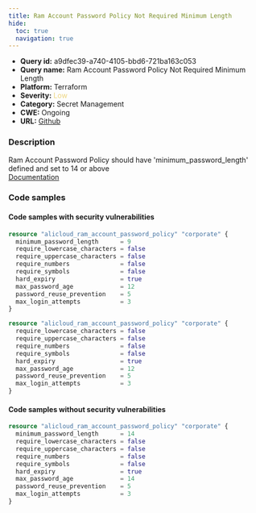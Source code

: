 ```yaml
---
title: Ram Account Password Policy Not Required Minimum Length
hide:
  toc: true
  navigation: true
---
```


<style>
  .highlight .hll {
    background-color: #ff171742;
  }
  .md-content {
    max-width: 1100px;
    margin: 0 auto;
  }
</style>

-   **Query id:** a9dfec39-a740-4105-bbd6-721ba163c053
-   **Query name:** Ram Account Password Policy Not Required Minimum Length
-   **Platform:** Terraform
-   **Severity:** <span style="color:#edd57e">Low</span>
-   **Category:** Secret Management
-   **CWE:** Ongoing
-   **URL:** [Github](https://github.com/DataDog/kics/tree/master/assets/queries/terraform/alicloud/ram_account_password_policy_not_required_minimum_length)

### Description
Ram Account Password Policy should have 'minimum_password_length' defined and set to 14 or above<br>
[Documentation](https://registry.terraform.io/providers/aliyun/alicloud/latest/docs/resources/ram_account_password_policy#minimum_password_length)

### Code samples
#### Code samples with security vulnerabilities
```tf title="Positive test num. 1 - tf file" hl_lines="2"
resource "alicloud_ram_account_password_policy" "corporate" {
  minimum_password_length      = 9
  require_lowercase_characters = false
  require_uppercase_characters = false
  require_numbers              = false
  require_symbols              = false
  hard_expiry                  = true
  max_password_age             = 12
  password_reuse_prevention    = 5
  max_login_attempts           = 3
}

```
```tf title="Positive test num. 2 - tf file" hl_lines="1"
resource "alicloud_ram_account_password_policy" "corporate" {
  require_lowercase_characters = false
  require_uppercase_characters = false
  require_numbers              = false
  require_symbols              = false
  hard_expiry                  = true
  max_password_age             = 12
  password_reuse_prevention    = 5
  max_login_attempts           = 3
}

```


#### Code samples without security vulnerabilities
```tf title="Negative test num. 1 - tf file"
resource "alicloud_ram_account_password_policy" "corporate" {
  minimum_password_length      = 14
  require_lowercase_characters = false
  require_uppercase_characters = false
  require_numbers              = false
  require_symbols              = false
  hard_expiry                  = true
  max_password_age             = 14
  password_reuse_prevention    = 5
  max_login_attempts           = 3
}

```
